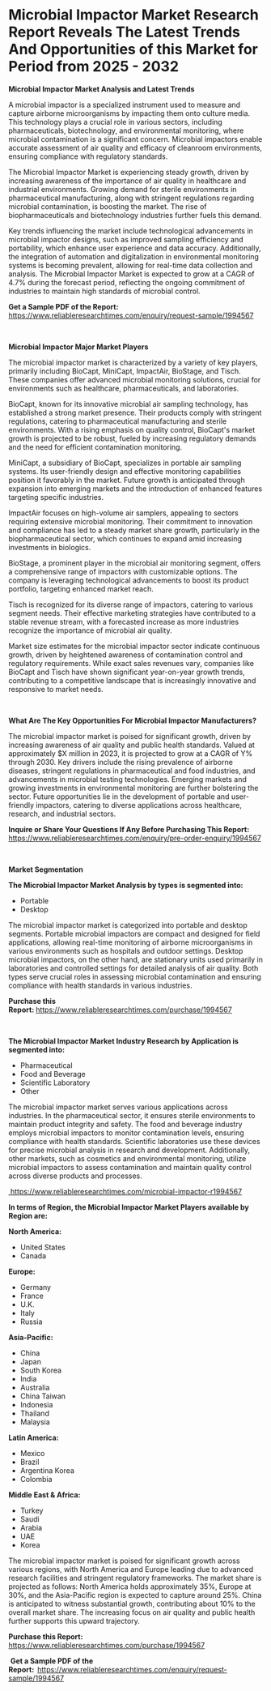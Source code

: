 <p><h1>Microbial Impactor Market Research Report Reveals The Latest Trends And Opportunities of this Market for Period from 2025 - 2032</h1></p><p><strong>Microbial Impactor Market Analysis and Latest Trends</strong></p>
<p><p>A microbial impactor is a specialized instrument used to measure and capture airborne microorganisms by impacting them onto culture media. This technology plays a crucial role in various sectors, including pharmaceuticals, biotechnology, and environmental monitoring, where microbial contamination is a significant concern. Microbial impactors enable accurate assessment of air quality and efficacy of cleanroom environments, ensuring compliance with regulatory standards.</p><p>The Microbial Impactor Market is experiencing steady growth, driven by increasing awareness of the importance of air quality in healthcare and industrial environments. Growing demand for sterile environments in pharmaceutical manufacturing, along with stringent regulations regarding microbial contamination, is boosting the market. The rise of biopharmaceuticals and biotechnology industries further fuels this demand.</p><p>Key trends influencing the market include technological advancements in microbial impactor designs, such as improved sampling efficiency and portability, which enhance user experience and data accuracy. Additionally, the integration of automation and digitalization in environmental monitoring systems is becoming prevalent, allowing for real-time data collection and analysis. The Microbial Impactor Market is expected to grow at a CAGR of 4.7% during the forecast period, reflecting the ongoing commitment of industries to maintain high standards of microbial control.</p></p>
<p><strong>Get a Sample PDF of the Report:&nbsp;</strong> <a href="https://www.reliableresearchtimes.com/enquiry/request-sample/1994567?utm_campaign=2269&utm_medium=2&utm_source=Github&utm_content=ia&utm_term=13042025&utm_id=microbial-impactor">https://www.reliableresearchtimes.com/enquiry/request-sample/1994567</a></p>
<p>&nbsp;</p>
<p><strong>Microbial Impactor Major Market Players</strong></p>
<p><p>The microbial impactor market is characterized by a variety of key players, primarily including BioCapt, MiniCapt, ImpactAir, BioStage, and Tisch. These companies offer advanced microbial monitoring solutions, crucial for environments such as healthcare, pharmaceuticals, and laboratories. </p><p>BioCapt, known for its innovative microbial air sampling technology, has established a strong market presence. Their products comply with stringent regulations, catering to pharmaceutical manufacturing and sterile environments. With a rising emphasis on quality control, BioCapt's market growth is projected to be robust, fueled by increasing regulatory demands and the need for efficient contamination monitoring.</p><p>MiniCapt, a subsidiary of BioCapt, specializes in portable air sampling systems. Its user-friendly design and effective monitoring capabilities position it favorably in the market. Future growth is anticipated through expansion into emerging markets and the introduction of enhanced features targeting specific industries.</p><p>ImpactAir focuses on high-volume air samplers, appealing to sectors requiring extensive microbial monitoring. Their commitment to innovation and compliance has led to a steady market share growth, particularly in the biopharmaceutical sector, which continues to expand amid increasing investments in biologics.</p><p>BioStage, a prominent player in the microbial air monitoring segment, offers a comprehensive range of impactors with customizable options. The company is leveraging technological advancements to boost its product portfolio, targeting enhanced market reach. </p><p>Tisch is recognized for its diverse range of impactors, catering to various segment needs. Their effective marketing strategies have contributed to a stable revenue stream, with a forecasted increase as more industries recognize the importance of microbial air quality.</p><p>Market size estimates for the microbial impactor sector indicate continuous growth, driven by heightened awareness of contamination control and regulatory requirements. While exact sales revenues vary, companies like BioCapt and Tisch have shown significant year-on-year growth trends, contributing to a competitive landscape that is increasingly innovative and responsive to market needs.</p></p>
<p>&nbsp;</p>
<p><strong>What Are The Key Opportunities For Microbial Impactor Manufacturers?</strong></p>
<p><p>The microbial impactor market is poised for significant growth, driven by increasing awareness of air quality and public health standards. Valued at approximately $X million in 2023, it is projected to grow at a CAGR of Y% through 2030. Key drivers include the rising prevalence of airborne diseases, stringent regulations in pharmaceutical and food industries, and advancements in microbial testing technologies. Emerging markets and growing investments in environmental monitoring are further bolstering the sector. Future opportunities lie in the development of portable and user-friendly impactors, catering to diverse applications across healthcare, research, and industrial sectors.</p></p>
<p><strong>Inquire or Share Your Questions If Any Before Purchasing This Report:</strong> <a href="https://www.reliableresearchtimes.com/enquiry/pre-order-enquiry/1994567?utm_campaign=2269&utm_medium=2&utm_source=Github&utm_content=ia&utm_term=13042025&utm_id=microbial-impactor">https://www.reliableresearchtimes.com/enquiry/pre-order-enquiry/1994567</a></p>
<p>&nbsp;</p>
<p><strong>Market Segmentation</strong></p>
<p><strong>The Microbial Impactor Market Analysis by types is segmented into:</strong></p>
<p><ul><li>Portable</li><li>Desktop</li></ul></p>
<p><p>The microbial impactor market is categorized into portable and desktop segments. Portable microbial impactors are compact and designed for field applications, allowing real-time monitoring of airborne microorganisms in various environments such as hospitals and outdoor settings. Desktop microbial impactors, on the other hand, are stationary units used primarily in laboratories and controlled settings for detailed analysis of air quality. Both types serve crucial roles in assessing microbial contamination and ensuring compliance with health standards in various industries.</p></p>
<p><strong>Purchase this Report:&nbsp;</strong><a href="https://www.reliableresearchtimes.com/purchase/1994567?utm_campaign=2269&utm_medium=2&utm_source=Github&utm_content=ia&utm_term=13042025&utm_id=microbial-impactor">https://www.reliableresearchtimes.com/purchase/1994567</a></p>
<p>&nbsp;</p>
<p><strong>The Microbial Impactor Market Industry Research by Application is segmented into:</strong></p>
<p><ul><li>Pharmaceutical</li><li>Food and Beverage</li><li>Scientific Laboratory</li><li>Other</li></ul></p>
<p><p>The microbial impactor market serves various applications across industries. In the pharmaceutical sector, it ensures sterile environments to maintain product integrity and safety. The food and beverage industry employs microbial impactors to monitor contamination levels, ensuring compliance with health standards. Scientific laboratories use these devices for precise microbial analysis in research and development. Additionally, other markets, such as cosmetics and environmental monitoring, utilize microbial impactors to assess contamination and maintain quality control across diverse products and processes.</p></p>
<p><a href="https://www.reliableresearchtimes.com/microbial-impactor-r1994567?utm_campaign=2269&utm_medium=2&utm_source=Github&utm_content=ia&utm_term=13042025&utm_id=microbial-impactor">&nbsp;https://www.reliableresearchtimes.com/microbial-impactor-r1994567</a></p>
<p><strong>In terms of Region, the Microbial Impactor Market Players available by Region are:</strong></p>
<p>
    <p> <strong> North America: </strong>
        <ul>
            <li>United States</li>
            <li>Canada</li>
        </ul>
        </p> 
    <p> <strong> Europe: </strong>
        <ul>
            <li>Germany</li>
            <li>France</li>
            <li>U.K.</li>
            <li>Italy</li>
            <li>Russia</li>
        </ul>
        </p> 
    <p> <strong> Asia-Pacific: </strong>
        <ul>
            <li>China</li>
            <li>Japan</li>
            <li>South Korea</li>
            <li>India</li>
            <li>Australia</li>
            <li>China Taiwan</li>
            <li>Indonesia</li>
            <li>Thailand</li>
            <li>Malaysia</li>
        </ul>
        </p> 
    <p> <strong> Latin America: </strong>
        <ul>
            <li>Mexico</li>
            <li>Brazil</li>
            <li>Argentina Korea</li>
            <li>Colombia</li>
        </ul>
        </p> 
    <p> <strong> Middle East & Africa: </strong>
        <ul>
            <li>Turkey</li>
            <li>Saudi</li>
            <li>Arabia</li>
            <li>UAE</li>
            <li>Korea</li>
        </ul>
    </p>
    </p>
<p><p>The microbial impactor market is poised for significant growth across various regions, with North America and Europe leading due to advanced research facilities and stringent regulatory frameworks. The market share is projected as follows: North America holds approximately 35%, Europe at 30%, and the Asia-Pacific region is expected to capture around 25%. China is anticipated to witness substantial growth, contributing about 10% to the overall market share. The increasing focus on air quality and public health further supports this upward trajectory.</p></p>
<p><strong>Purchase this Report: </strong><a href="https://www.reliableresearchtimes.com/purchase/1994567?utm_campaign=2269&utm_medium=2&utm_source=Github&utm_content=ia&utm_term=13042025&utm_id=microbial-impactor">https://www.reliableresearchtimes.com/purchase/1994567</a></p>
<p>&nbsp;<strong>Get a Sample PDF of the Report:&nbsp;&nbsp;</strong><a href="https://www.reliableresearchtimes.com/enquiry/request-sample/1994567?utm_campaign=2269&utm_medium=2&utm_source=Github&utm_content=ia&utm_term=13042025&utm_id=microbial-impactor">https://www.reliableresearchtimes.com/enquiry/request-sample/1994567</a></p>
<p><strong></strong></p>
<p><p></p><p></p><p></p></p>